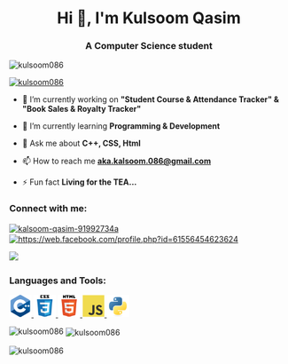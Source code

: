 <h1 align="center">Hi 👋, I'm Kulsoom Qasim</h1>
<h3 align="center">A Computer Science student</h3>

<p align="left"> <img src="https://komarev.com/ghpvc/?username=kulsoom086&label=Profile%20views&color=0e75b6&style=flat" alt="kulsoom086" /> </p>

<p align="left"> <a href="https://github.com/ryo-ma/github-profile-trophy"><img src="https://github-profile-trophy.vercel.app/?username=kulsoom086" alt="kulsoom086" /></a> </p>

- 🔭 I’m currently working on **"Student Course & Attendance Tracker" & "Book Sales & Royalty Tracker"**

- 🌱 I’m currently learning **Programming & Development**

- 💬 Ask me about **C++, CSS, Html**

- 📫 How to reach me **aka.kalsoom.086@gmail.com**

- ⚡ Fun fact **Living for the TEA...**

<h3 align="left">Connect with me:</h3>
<p align="left">
  <a href="https://linkedin.com/in/kalsoom-qasim-91992734a" target="blank"><img align="center" src="https://raw.githubusercontent.com/rahuldkjain/github-profile-readme-generator/master/src/images/icons/Social/linked-in-alt.svg" alt="kalsoom-qasim-91992734a" height="30" width="40" /></a>
  <a href="https://web.facebook.com/profile.php?id=61556454623624" target="blank"><img align="center" src="https://raw.githubusercontent.com/rahuldkjain/github-profile-readme-generator/master/src/images/icons/Social/facebook.svg" alt="https://web.facebook.com/profile.php?id=61556454623624" height="30" width="40" /></a>
</p>

<img src="https://media3.giphy.com/media/v1.Y2lkPTc5MGI3NjExZmZ3ZWs4eHZ3Nmw4bnEyM3B4N2J4dDRxdnhucDhldmx3ZDRzZ29waCZlcD12MV9pbnRlcm5hbF9naWZfYnlfaWQmY3Q9Zw/U8RLgaGFiwXsZc8YUw/giphy.gif" width="250px" height="auto">

<h3 align="left">Languages and Tools:</h3>
<p align="left"> <a href="https://www.w3schools.com/cpp/" target="_blank" rel="noreferrer"> <img src="https://raw.githubusercontent.com/devicons/devicon/master/icons/cplusplus/cplusplus-original.svg" alt="cplusplus" width="40" height="40"/> </a> <a href="https://www.w3schools.com/css/" target="_blank" rel="noreferrer"> <img src="https://raw.githubusercontent.com/devicons/devicon/master/icons/css3/css3-original-wordmark.svg" alt="css3" width="40" height="40"/> </a> <a href="https://www.w3.org/html/" target="_blank" rel="noreferrer"> <img src="https://raw.githubusercontent.com/devicons/devicon/master/icons/html5/html5-original-wordmark.svg" alt="html5" width="40" height="40"/> </a> <a href="https://developer.mozilla.org/en-US/docs/Web/JavaScript" target="_blank" rel="noreferrer"> <img src="https://raw.githubusercontent.com/devicons/devicon/master/icons/javascript/javascript-original.svg" alt="javascript" width="40" height="40"/> </a> <a href="https://www.python.org" target="_blank" rel="noreferrer"> <img src="https://raw.githubusercontent.com/devicons/devicon/master/icons/python/python-original.svg" alt="python" width="40" height="40"/> </a> </p>

<p><img align="left" src="https://github-readme-stats.vercel.app/api/top-langs?username=kulsoom086&show_icons=true&locale=en&layout=compact" alt="kulsoom086" /></p>

<p>&nbsp;<img align="center" src="https://github-readme-stats.vercel.app/api?username=kulsoom086&show_icons=true&locale=en" alt="kulsoom086" /></p>

<p><img align="center" src="https://github-readme-streak-stats.herokuapp.com/?user=kulsoom086&" alt="kulsoom086" /></p>
